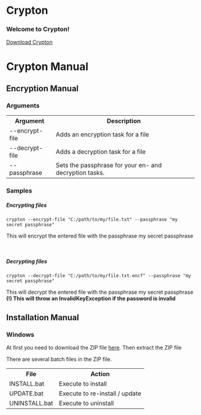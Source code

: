 # Crypton
<h3>Welcome to Crypton!</h3>

[Download Crypton](https://google.com)

<h1>Crypton Manual</h1>
<h2>Encryption Manual</h2>
<h3>Arguments</h3>

<table>
  <tr>
    <th>Argument</th>
    <th>Description</th>
  </tr>
  <tr>
    <td>--encrypt-file</td>
    <td>Adds an encryption task for a file</td>
  </tr>
  <tr>
    <td>--decrypt-file</td>
    <td>Adds a decryption task for a file</td>
  </tr>
  <tr>
    <td>--passphrase</td>
    <td>Sets the passphrase for your en- and decryption tasks.</td>
  </tr>
</table>

<h3>Samples</h3>
<h5>Encrypting files</h5>

```
crypton --encrypt-file "C:/path/to/my/file.txt" --passphrase "my secret passphrase"
```

<p>This will encrypt the entered file with the passphrase my secret passphrase</p>
<br/>
<h5>Decrypting files</h5>

```
crypton --decrypt-file "C:/path/to/my/file.txt.encf" --passphrase "my secret passphrase"
```

<p>
This will decrypt the entered file with the passphrase my secret passphrase
<br/>
  <b>(!) This will throw an InvalidKeyException if the password is invalid</b>
</p>

<h2>Installation Manual</h2>
<h3>Windows</h3>

At first you need to download the ZIP file [here](https://google.com).
Then extract the ZIP file

There are several batch files in the ZIP file.
<table>
  <tr>
    <th>File</th>
    <th>Action</th>
  <tr>
  <tr>
    <td>INSTALL.bat</td>
    <td>Execute to install</td>
  </tr>
  <tr>
    <td>UPDATE.bat</td>
    <td>Execute to re-install / update</td>
  </tr>
  <tr>
    <td>UNINSTALL.bat</td>
    <td>Execute to uninstall</td>
  </tr>
</table>

